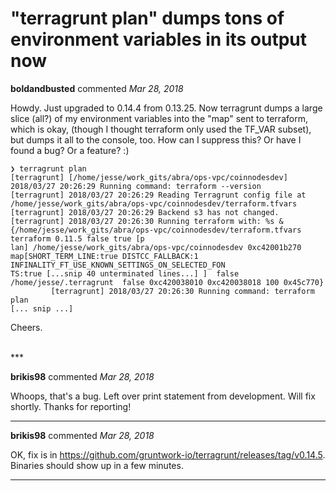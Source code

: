 # "terragrunt plan" dumps tons of environment variables in its output now

**boldandbusted** commented *Mar 28, 2018*

Howdy. Just upgraded to 0.14.4 from 0.13.25. Now terragrunt dumps a large slice (all?) of my environment variables into the "map" sent to terraform, which is okay, (though I thought terraform only used the TF_VAR subset), but dumps it all to the console, too. How can I suppress this? Or have I found a bug? Or a feature? :)

```
❯ terragrunt plan                                                                                                                                            
[terragrunt] [/home/jesse/work_gits/abra/ops-vpc/coinnodesdev] 2018/03/27 20:26:29 Running command: terraform --version                                      
[terragrunt] 2018/03/27 20:26:29 Reading Terragrunt config file at /home/jesse/work_gits/abra/ops-vpc/coinnodesdev/terraform.tfvars
[terragrunt] 2018/03/27 20:26:29 Backend s3 has not changed.    
[terragrunt] 2018/03/27 20:26:30 Running terraform with: %s &{/home/jesse/work_gits/abra/ops-vpc/coinnodesdev/terraform.tfvars terraform 0.11.5 false true [p
lan] /home/jesse/work_gits/abra/ops-vpc/coinnodesdev 0xc42001b270 map[SHORT_TERM_LINE:true DISTCC_FALLBACK:1 INFINALITY_FT_USE_KNOWN_SETTINGS_ON_SELECTED_FON
TS:true [...snip 40 unterminated lines...] ]  false /home/jesse/.terragrunt  false 0xc420038010 0xc420038018 100 0x45c770}                     
         [terragrunt] 2018/03/27 20:26:30 Running command: terraform plan
[... snip ...]
```

Cheers.

<br />
***


**brikis98** commented *Mar 28, 2018*

Whoops, that's a bug. Left over print statement from development. Will fix shortly. Thanks for reporting!
***

**brikis98** commented *Mar 28, 2018*

OK, fix is in https://github.com/gruntwork-io/terragrunt/releases/tag/v0.14.5. Binaries should show up in a few minutes.
***

